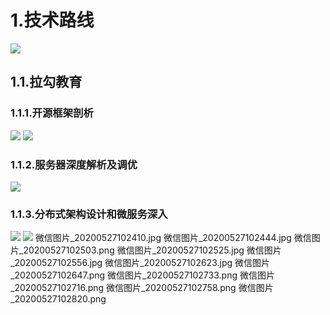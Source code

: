 # 1.技术路线
![](/static/image/微信截图_20200522180123.png)
## 1.1.拉勾教育
### 1.1.1.开源框架剖析
![](/static/image/微信图片_20200527102115.png)
![](/static/image/微信图片_20200527102203.png)

### 1.1.2.服务器深度解析及调优
![](/static/image/微信图片_20200527102233.jpg)

### 1.1.3.分布式架构设计和微服务深入
![](/static/image/微信图片_20200527102312.jpg)
![](/static/image/微信图片_20200527102350.jpg)
微信图片_20200527102410.jpg
微信图片_20200527102444.jpg
微信图片_20200527102503.png
微信图片_20200527102525.jpg
微信图片_20200527102556.jpg
微信图片_20200527102623.jpg
微信图片_20200527102647.png
微信图片_20200527102733.png
微信图片_20200527102716.png
微信图片_20200527102758.png
微信图片_20200527102820.png